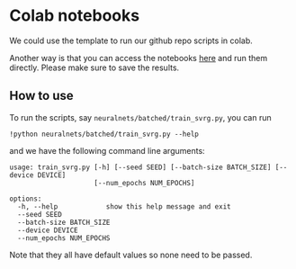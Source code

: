 # Colab notebooks

We could use the template to run our github repo scripts in colab.

Another way is that you can access the notebooks [here](https://colab.research.google.com/drive/1-vk1A_K_ZIW-WzjeY_DPpU40tZaG3TVo?usp=sharing) and run them directly. Please make sure to save the results.

## How to use

To run the scripts, say `neuralnets/batched/train_svrg.py`, you can run

```
!python neuralnets/batched/train_svrg.py --help
```

and we have the following command line arguments:

```
usage: train_svrg.py [-h] [--seed SEED] [--batch-size BATCH_SIZE] [--device DEVICE]
                     [--num_epochs NUM_EPOCHS]

options:
  -h, --help            show this help message and exit
  --seed SEED
  --batch-size BATCH_SIZE
  --device DEVICE
  --num_epochs NUM_EPOCHS
```

Note that they all have default values so none need to be passed.
